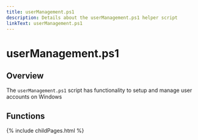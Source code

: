 ```yaml
---
title: userManagement.ps1
description: Details about the userManagement.ps1 helper script
linkText: userManagement.ps1
---
```


# userManagement.ps1

## Overview

The `userManagement.ps1` script has functionality to setup and manage user accounts on Windows

## Functions

{% include childPages.html %}
